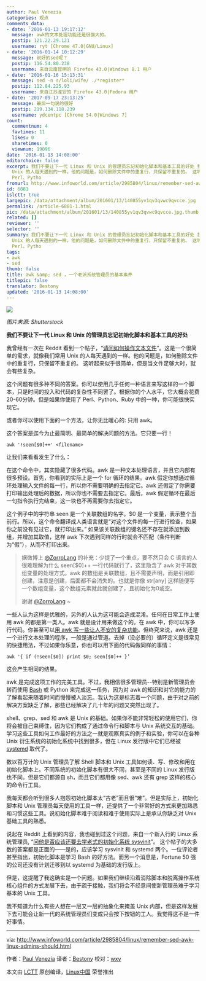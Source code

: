 ```yaml
---
author: Paul Venezia
categories: 观点
comments_data:
- date: '2016-01-13 19:17:12'
  message: awk的文本处理功能还是很强大的。
  postip: 121.22.29.121
  username: ryt [Chrome 47.0|GNU/Linux]
- date: '2016-01-14 10:12:29'
  message: 说好的sed呢？
  postip: 116.54.80.238
  username: 来自云南昆明的 Firefox 43.0|Windows 8.1 用户
- date: '2016-01-16 15:13:31'
  message: sed -n s/loli/wife/ ./*register*
  postip: 112.84.225.93
  username: 来自江苏淮安的 Firefox 43.0|Fedora 用户
- date: '2017-09-17 23:13:25'
  message: 最后一句说的很好
  postip: 219.134.118.239
  username: ydcentpc [Chrome 54.0|Windows 7]
count:
  commentnum: 4
  favtimes: 11
  likes: 0
  sharetimes: 0
  viewnum: 19096
date: '2016-01-13 14:08:00'
editorchoice: false
excerpt: 我们不要让下一代 Linux 和 Unix 的管理员忘记初始化脚本和基本工具的好处 我曾经有一次在 Reddit 看到一个帖子，请问如何操作文本文件。这是一个很简单的需求，就像我们常用
  Unix 的人每天遇到的一样。他的问题是，如何删除文件中的重复行，只保留不重复的。 这听起来似乎很简单，但是当文件足够大时，就会有些复杂。 这个问题有很多种不同的答案。你可以使用几乎任何一种语言来写这样的一个脚本，只是时间的投入和代码的复杂性不同罢了。根据你的个人水平，它大概会花费20-60分钟。但是如果你使用了
  Perl、Pytho
fromurl: http://www.infoworld.com/article/2985804/linux/remember-sed-awk-linux-admins-should.html
id: 6881
islctt: true
largepic: /data/attachment/album/201601/13/140855yv1qv3qvwc9qvcce.jpg
permalink: /article-6881-1.html
pic: /data/attachment/album/201601/13/140855yv1qv3qvwc9qvcce.jpg.thumb.jpg
related: []
reviewer: ''
selector: ''
summary: 我们不要让下一代 Linux 和 Unix 的管理员忘记初始化脚本和基本工具的好处 我曾经有一次在 Reddit 看到一个帖子，请问如何操作文本文件。这是一个很简单的需求，就像我们常用
  Unix 的人每天遇到的一样。他的问题是，如何删除文件中的重复行，只保留不重复的。 这听起来似乎很简单，但是当文件足够大时，就会有些复杂。 这个问题有很多种不同的答案。你可以使用几乎任何一种语言来写这样的一个脚本，只是时间的投入和代码的复杂性不同罢了。根据你的个人水平，它大概会花费20-60分钟。但是如果你使用了
  Perl、Pytho
tags:
- awk
- sed
thumb: false
title: awk &amp; sed ，一个老派系统管理员的基本素养
titlepic: false
translator: Bestony
updated: '2016-01-13 14:08:00'
---
```


![](/data/attachment/album/201601/13/140855yv1qv3qvwc9qvcce.jpg)


*图片来源: Shutterstock*


**我们不要让下一代 Linux 和 Unix 的管理员忘记初始化脚本和基本工具的好处**


我曾经有一次在 Reddit 看到一个帖子，“[请问如何操作文本文件](https://www.reddit.com/r/linuxadmin/comments/3lwyko/how_do_i_remove_every_occurence_of_duplicate_line/)”。这是一个很简单的需求，就像我们常用 Unix 的人每天遇到的一样。他的问题是，如何删除文件中的重复行，只保留不重复的。 这听起来似乎很简单，但是当文件足够大时，就会有些复杂。


这个问题有很多种不同的答案。你可以使用几乎任何一种语言来写这样的一个脚本，只是时间的投入和代码的复杂性不同罢了。根据你的个人水平，它大概会花费20-60分钟。但是如果你使用了 Perl、Python、Ruby 中的一种，你可能很快实现它。


或者你可以使用下面的一个方法，让你无比暖心的: 只用 awk。


这个答案是迄今为止最简明、最简单的解决问题的方法。它只要一行！



```
awk '!seen[$0]++' <filename>

```

让我们来看看发生了什么：


在这个命令中，其实隐藏了很多代码。awk 是一种文本处理语言，并且它内部有很多预设。首先，你看到的实际上是一个 for 循环的结果。awk 假定你想通过循环处理输入文件的每一行，所以你不需要明确的去指定它。awk 还假定了你需要打印输出处理后的数据，所以你也不需要去指定它。最后，awk 假定循环在最后一句指令执行完结束，这一块也不再需要你去指定它。


这个例子中的字符串 seen 是一个关联数组的名字。$0 是一个变量，表示整个当前行。所以，这个命令翻译成人类语言就是“对这个文件的每一行进行检查，如果你之前没有见过它，就打印出来。” 如果该关联数组的键名还不存在就添加到数组，并增加其取值，这样 awk 下次遇到同样的行时就会不匹配（条件判断为“假”），从而不打印出来。



> 
> 据微博上 [@ZorroLang](http://weibo.com/3246109510 "ZorroLang") 的补充：少提了一个重点，要不然只会 C 语言的人很难理解为什么 seen[$0]++ 一行代码就行了，这里隐含了 awk 对于其数组变量的处理方式。awk 的数组是关联数组，且不需要声明，而是引用即创建，注意是创建，后面都不会消失的。也就是你像 str[any] 这样随便写一个数组变量，这个数组元素就此就创建了，且初始化为0或空。
> 
> 
> 谢谢 [@ZorroLang](http://weibo.com/3246109510 "ZorroLang") ~
> 
> 
> 


一些人认为这样是优雅的，另外的人认为这可能会造成混淆。任何在日常工作上使用 awk 的都是第一类人。awk 就是设计用来做这个的。在 awk 中，你可以写多行代码。你甚至可以[用 awk 写一些让人不安的复杂功能](http://intro-to-awk.blogspot.com/2008/08/awk-more-complex-examples.html)。但终究来说，awk 还是一个进行文本处理的程序，一般是通过管道。去掉（没必要的）循环定义是很常见的快捷用法，不过如果你乐意，你也可以用下面的代码做同样的事情：



```
awk '{ if (!seen[$0]) print $0; seen[$0]++ }’ 

```

这会产生相同的结果。


awk 是完成这项工作的完美工具。不过，我相信很多管理员--特别是新管理员会转而使用 [Bash](http://www.infoworld.com/article/2613338/linux/linux-how-to-script-a-bash-crash-course.html) 或 Python 来完成这一任务，因为对 awk 的知识和对它的能力的了解看起来随着时间而慢慢被人淡忘。我认为这是标志着一个问题，由于对之前的解决方案缺乏了解，那些已经解决了几十年的问题又突然出现了。


shell、grep、sed 和 awk 是 Unix 的基础。如果你不能非常轻松的使用它们，你将会被自己束缚住，因为它们构成了通过命令行和脚本与 Unix 系统交互的基础。学习这些工具如何工作最好的方法之一就是观察真实的例子和实验，你可以在各种 Unix 衍生系统的初始化系统中找到很多，但在 Linux 发行版中它们已经被 [systemd](http://www.infoworld.com/article/2608798/data-center/systemd--harbinger-of-the-linux-apocalypse.html) 取代了。


数以百万计的 Unix 管理员了解 Shell 脚本和 Unix 工具如何读、写、修改和用在初始化脚本上。不同系统的初始化脚本有很大不同，甚至是不同的 Linux 发行版也不同。但是它们都源自 sh，而且它们都用像 sed、awk 还有 grep 这样的核心的命令行工具。


我每天都会听到很多人抱怨初始化脚本太“古老”而且很“难”。但是实际上，初始化脚本和 Unix 管理员每天使用的工具一样，还提供了一个非常好的方式来更加熟悉和习惯这些工具。说初始化脚本难于阅读和难于使用实际上是承认你缺乏对 Unix 基础工具的熟悉。


说起在 Reddit 上看到的内容，我也碰到过这个问题，来自一个新入行的 Linux 系统管理员, “[问他是否应该还要去学老式的初始化系统 sysvinit](https://www.reddit.com/r/linuxadmin/comments/3ltq2y/when_i_start_learning_about_linux_administration/)”。 这个帖子的大多数的答案都是正面的——是的，应该学习 sysvinit 和 systemd 两个。一位评论者甚至指出，初始化脚本是学习 Bash 的好方法。而另一个消息是，Fortune 50 强的公司还没有计划迁移到以 systemd 为基础的发行版上。


但是，这提醒了我这确实是一个问题。如果我们继续沿着消除脚本和脱离操作系统核心组件的方式发展下去，由于疏于接触，我们将会不经意间使新管理员难于学习基本的 Unix 工具。


我不知道为什么有些人想在一层又一层的抽象化来掩盖 Unix 内部，但是这样发展下去可能会让新一代的系统管理员们变成只会按下按钮的工人。我觉得这不是一件好事情。




---


via: <http://www.infoworld.com/article/2985804/linux/remember-sed-awk-linux-admins-should.html>


作者：[Paul Venezia](http://www.infoworld.com/author/Paul-Venezia/) 译者：[Bestony](https://github.com/Bestony) 校对：[wxy](https://github.com/wxy)


本文由 [LCTT](https://github.com/LCTT/TranslateProject) 原创编译，[Linux中国](https://linux.cn/) 荣誉推出